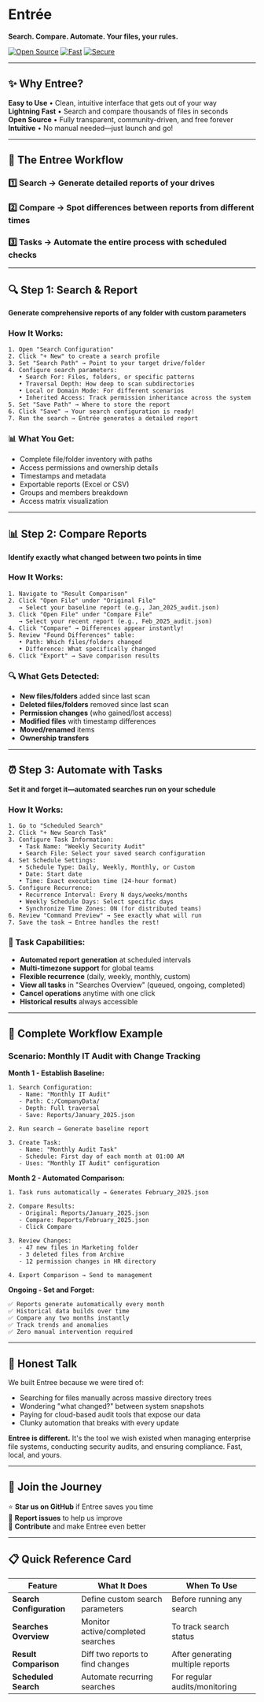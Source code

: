 # Entrée

**Search. Compare. Automate. Your files, your rules.**

[![Open Source](https://img.shields.io/badge/Open%20Source-💚-success)](https://github.com) [![Fast](https://img.shields.io/badge/Performance-⚡%20Fast-blue)](https://github.com) [![Secure](https://img.shields.io/badge/Security-🔒%20Local%20First-orange)](https://github.com)

---

## ✨ Why Entree?

**Easy to Use** • Clean, intuitive interface that gets out of your way  
**Lightning Fast** • Search and compare thousands of files in seconds  
**Open Source** • Fully transparent, community-driven, and free forever  
**Intuitive** • No manual needed—just launch and go!

---

## 🔄 The Entree Workflow

### 1️⃣ **Search** → Generate detailed reports of your drives
### 2️⃣ **Compare** → Spot differences between reports from different times
### 3️⃣ **Tasks** → Automate the entire process with scheduled checks

---

## 🔍 Step 1: Search & Report

**Generate comprehensive reports of any folder with custom parameters**

### How It Works:
```
1. Open "Search Configuration"
2. Click "+ New" to create a search profile
3. Set "Search Path" → Point to your target drive/folder
4. Configure search parameters:
   • Search For: Files, folders, or specific patterns
   • Traversal Depth: How deep to scan subdirectories
   • Local or Domain Mode: For different scenarios
   • Inherited Access: Track permission inheritance across the system
5. Set "Save Path" → Where to store the report
6. Click "Save" → Your search configuration is ready!
7. Run the search → Entrée generates a detailed report
```

### 📊 What You Get:
- Complete file/folder inventory with paths
- Access permissions and ownership details
- Timestamps and metadata
- Exportable reports (Excel or CSV)
- Groups and members breakdown
- Access matrix visualization

---

## 📊 Step 2: Compare Reports

**Identify exactly what changed between two points in time**

### How It Works:
```
1. Navigate to "Result Comparison"
2. Click "Open File" under "Original File"
   → Select your baseline report (e.g., Jan_2025_audit.json)
3. Click "Open File" under "Compare File"
   → Select your recent report (e.g., Feb_2025_audit.json)
4. Click "Compare" → Differences appear instantly!
5. Review "Found Differences" table:
   • Path: Which files/folders changed
   • Difference: What specifically changed
6. Click "Export" → Save comparison results
```

### 🔍 What Gets Detected:
- **New files/folders** added since last scan
- **Deleted files/folders** removed since last scan
- **Permission changes** (who gained/lost access)
- **Modified files** with timestamp differences
- **Moved/renamed** items
- **Ownership transfers**

---

## ⏰ Step 3: Automate with Tasks

**Set it and forget it—automated searches run on your schedule**

### How It Works:
```
1. Go to "Scheduled Search"
2. Click "+ New Search Task"
3. Configure Task Information:
   • Task Name: "Weekly Security Audit"
   • Search File: Select your saved search configuration
4. Set Schedule Settings:
   • Schedule Type: Daily, Weekly, Monthly, or Custom
   • Date: Start date
   • Time: Exact execution time (24-hour format)
5. Configure Recurrence:
   • Recurrence Interval: Every N days/weeks/months
   • Weekly Schedule Days: Select specific days
   • Synchronize Time Zones: ON (for distributed teams)
6. Review "Command Preview" → See exactly what will run
7. Save the task → Entree handles the rest!
```

### 🎯 Task Capabilities:
- **Automated report generation** at scheduled intervals
- **Multi-timezone support** for global teams
- **Flexible recurrence** (daily, weekly, monthly, custom)
- **View all tasks** in "Searches Overview" (queued, ongoing, completed)
- **Cancel operations** anytime with one click
- **Historical results** always accessible

---

## 🔄 Complete Workflow Example

### Scenario: Monthly IT Audit with Change Tracking

**Month 1 - Establish Baseline:**
```
1. Search Configuration:
   - Name: "Monthly IT Audit"
   - Path: C:/CompanyData/
   - Depth: Full traversal
   - Save: Reports/January_2025.json

2. Run search → Generate baseline report

3. Create Task:
   - Name: "Monthly Audit Task"
   - Schedule: First day of each month at 01:00 AM
   - Uses: "Monthly IT Audit" configuration
```

**Month 2 - Automated Comparison:**
```
1. Task runs automatically → Generates February_2025.json

2. Compare Results:
   - Original: Reports/January_2025.json
   - Compare: Reports/February_2025.json
   - Click Compare

3. Review Changes:
   - 47 new files in Marketing folder
   - 3 deleted files from Archive
   - 12 permission changes in HR directory

4. Export Comparison → Send to management
```

**Ongoing - Set and Forget:**
```
✅ Reports generate automatically every month
✅ Historical data builds over time
✅ Compare any two months instantly
✅ Track trends and anomalies
✅ Zero manual intervention required
```

---

## 💬 Honest Talk

We built Entree because we were tired of:
- Searching for files manually across massive directory trees
- Wondering "what changed?" between system snapshots
- Paying for cloud-based audit tools that expose our data
- Clunky automation that breaks with every update

**Entree is different.** It's the tool we wish existed when managing enterprise file systems, conducting security audits, and ensuring compliance. Fast, local, and yours.

---

## 🌟 Join the Journey

⭐ **Star us on GitHub** if Entree saves you time  
🐛 **Report issues** to help us improve  
🔧 **Contribute** and make Entree even better

---

## 📋 Quick Reference Card

| Feature | What It Does | When To Use |
|---------|-------------|-------------|
| **Search Configuration** | Define custom search parameters | Before running any search |
| **Searches Overview** | Monitor active/completed searches | To track search status |
| **Result Comparison** | Diff two reports to find changes | After generating multiple reports |
| **Scheduled Search** | Automate recurring searches | For regular audits/monitoring |
